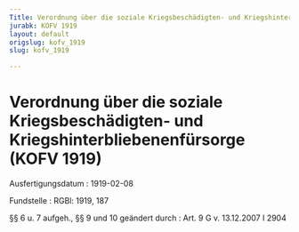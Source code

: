 ```yaml
---
Title: Verordnung über die soziale Kriegsbeschädigten- und Kriegshinterbliebenenfürsorge
jurabk: KOFV 1919
layout: default
origslug: kofv_1919
slug: kofv_1919

---
```


# Verordnung über die soziale Kriegsbeschädigten- und Kriegshinterbliebenenfürsorge (KOFV 1919)

Ausfertigungsdatum
:   1919-02-08

Fundstelle
:   RGBl: 1919, 187

§§ 6 u. 7 aufgeh., §§ 9 und 10 geändert durch
:   Art. 9 G v. 13.12.2007 I 2904

